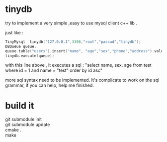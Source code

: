 # tinydb 


try to implement a very simple ,easy to use mysql client c++ lib . 


just like : 


```cpp
TinyMysql  tinydb("127.0.0.1",3306,"root","passwd","tinydb"); 
DBQueue queue; 
queue.table("users").insert("name", "age","sex","phone","address").values( name.c_str() ,20+i,1,"18930878762","shanghai"); 
tinydb.execute(queue); 
```

with this line above , it executes  a sql : 
"select  name,  sex,  age  from test where   id  = 1   and name = "test"  order by id asc" 


more sql syntax need to be implemented.  It's complicate to work on the sql grammar, if you can help, help me finished. 








# build it 

git submodule init   <br> 
git submodule update   <br> 
cmake .   <br> 
make   <br>

